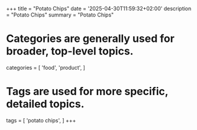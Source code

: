 +++
title = "Potato Chips"
date = '2025-04-30T11:59:32+02:00'
description = "Potato Chips"
summary = "Potato Chips"
# Categories are generally used for broader, top-level topics.
categories = [
 'food',
 'product',
]
# Tags are used for more specific, detailed topics.
tags = [
 'potato chips',
]
+++
